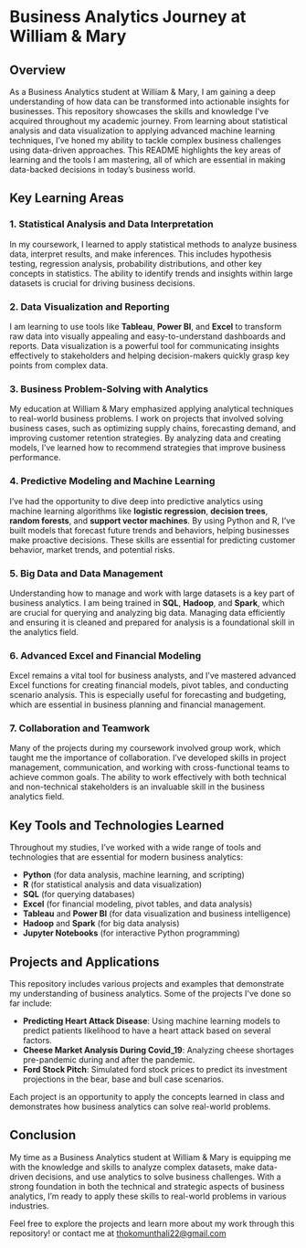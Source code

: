 # Business Analytics Journey at William & Mary

## Overview

As a Business Analytics student at William & Mary, I am gaining a deep understanding of how data can be transformed into actionable insights for businesses. This repository showcases the skills and knowledge I've acquired throughout my academic journey. From learning about statistical analysis and data visualization to applying advanced machine learning techniques, I’ve honed my ability to tackle complex business challenges using data-driven approaches. This README highlights the key areas of learning and the tools I am mastering, all of which are essential in making data-backed decisions in today’s business world.

## Key Learning Areas

### 1. **Statistical Analysis and Data Interpretation**
In my coursework, I learned to apply statistical methods to analyze business data, interpret results, and make inferences. This includes hypothesis testing, regression analysis, probability distributions, and other key concepts in statistics. The ability to identify trends and insights within large datasets is crucial for driving business decisions.

### 2. **Data Visualization and Reporting**
I am learning to use tools like **Tableau**, **Power BI**, and **Excel** to transform raw data into visually appealing and easy-to-understand dashboards and reports. Data visualization is a powerful tool for communicating insights effectively to stakeholders and helping decision-makers quickly grasp key points from complex data.

### 3. **Business Problem-Solving with Analytics**
My education at William & Mary emphasized applying analytical techniques to real-world business problems. I work on projects that involved solving business cases, such as optimizing supply chains, forecasting demand, and improving customer retention strategies. By analyzing data and creating models, I’ve learned how to recommend strategies that improve business performance.

### 4. **Predictive Modeling and Machine Learning**
I’ve had the opportunity to dive deep into predictive analytics using machine learning algorithms like **logistic regression**, **decision trees**, **random forests**, and **support vector machines**. By using Python and R, I’ve built models that forecast future trends and behaviors, helping businesses make proactive decisions. These skills are essential for predicting customer behavior, market trends, and potential risks.

### 5. **Big Data and Data Management**
Understanding how to manage and work with large datasets is a key part of business analytics. I am being trained in **SQL**, **Hadoop**, and **Spark**, which are crucial for querying and analyzing big data. Managing data efficiently and ensuring it is cleaned and prepared for analysis is a foundational skill in the analytics field.


### 6. **Advanced Excel and Financial Modeling**
Excel remains a vital tool for business analysts, and I’ve mastered advanced Excel functions for creating financial models, pivot tables, and conducting scenario analysis. This is especially useful for forecasting and budgeting, which are essential in business planning and financial management.

### 7. **Collaboration and Teamwork**
Many of the projects during my coursework involved group work, which taught me the importance of collaboration. I’ve developed skills in project management, communication, and working with cross-functional teams to achieve common goals. The ability to work effectively with both technical and non-technical stakeholders is an invaluable skill in the business analytics field.

## Key Tools and Technologies Learned

Throughout my studies, I’ve worked with a wide range of tools and technologies that are essential for modern business analytics:

- **Python** (for data analysis, machine learning, and scripting)
- **R** (for statistical analysis and data visualization)
- **SQL** (for querying databases)
- **Excel** (for financial modeling, pivot tables, and data analysis)
- **Tableau** and **Power BI** (for data visualization and business intelligence)
- **Hadoop** and **Spark** (for big data analysis)
- **Jupyter Notebooks** (for interactive Python programming)

## Projects and Applications

This repository includes various projects and examples that demonstrate my understanding of business analytics. Some of the projects I've done so far include:

- **Predicting Heart Attack Disease**: Using machine learning models to predict patients likelihood to have a heart attack based on several factors.
- **Cheese Market Analysis During Covid_19**: Analyzing cheese shortages pre-pandemic during and after the pandemic.
- **Ford Stock Pitch**: Simulated ford stock prices to predict its investment projections in the bear, base and bull case scenarios.


Each project is an opportunity to apply the concepts learned in class and demonstrates how business analytics can solve real-world problems.

## Conclusion

My time as a Business Analytics student at William & Mary is equipping me with the knowledge and skills to analyze complex datasets, make data-driven decisions, and use analytics to solve business challenges. With a strong foundation in both the technical and strategic aspects of business analytics, I’m ready to apply these skills to real-world problems in various industries. 

Feel free to explore the projects and learn more about my work through this repository!  or contact me at thokomunthali22@gmail.com
